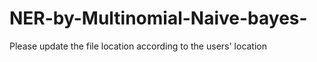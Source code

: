 # NER-by-Multinomial-Naive-bayes-

Please update the file location according to the users' location
